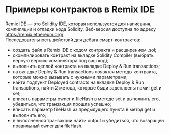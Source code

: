 # Примеры контрактов в Remix IDE

Remix IDE — это Solidity IDE, которая используется для написания, компиляции и отладки кода Solidity. Веб-версия доступна по адресу https://remix.ethereum.org/   
Последовательность действий для дебага смарт-контрактов:   
   - создать файл в Remix IDE с кодом контракта и расширением .sol;   
   - скомпилировать контракт на вкладке Solidity Compiler (выбрать верную версию компилятора под ваш код);   
   - выполнить деплой контракта на вкладке Deploy & Run transactions;   
   - на вкладке Deploy & Run transactions появятся методы контракта, которые можно вызывать с нужными параметрами;       
   - найти подпункт Deployed contracts на вкладке Deploy & Run transactions, найти 2 метода, которые быди задеплоены нами: get и set;
   - вписать параметры owner и fileHash в методе set и выполнить его, убедиться, что транзакция прошла успешно;
   - вписать параметр fileHash из предыдущего пункта в метод get и выполнить его;
   - в выполненной транзакции найти output и убедиться, что возвращен правильный owner для fileHash.
   
